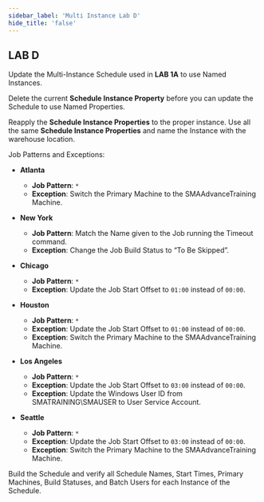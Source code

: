 ```yaml
---
sidebar_label: 'Multi Instance Lab D'
hide_title: 'false'
---
```


## LAB D

Update the Multi-Instance Schedule used in **LAB 1A** to use Named Instances. 

Delete the current **Schedule Instance Property** before you can update the Schedule to use Named Properties. 

Reapply the **Schedule Instance Properties** to the proper instance. 
Use all the same **Schedule Instance Properties** and name the Instance with the warehouse location.

Job Patterns and Exceptions:
  
* **Atlanta**  
    * **Job Pattern**: ```*```  
     * **Exception**: Switch the Primary Machine to the SMAAdvanceTraining Machine.  

* **New York**  
    * **Job Pattern**: Match the Name given to the Job running the Timeout command.  
    * **Exception**: Change the Job Build Status to “To Be Skipped”.

* **Chicago**  
    * **Job Pattern**: ```*```  
    * **Exception**: Update the Job Start Offset to ```01:00``` instead of ```00:00```.

* **Houston**  
    * **Job Pattern**: ```*```  
    * **Exception**: Update the Job Start Offset to ```01:00``` instead of ```00:00```.  
    * **Exception**: Switch the Primary Machine to the SMAAdvanceTraining Machine.

* **Los Angeles**  
    * **Job Pattern**: ```*```  
    * **Exception**: Update the Job Start Offset to ```03:00``` instead of ```00:00```.  
    * **Exception**: Update the Windows User ID from SMATRAINING\SMAUSER to User Service Account.

* **Seattle**  
    * **Job Pattern**: ```*```  
    * **Exception**: Update the Job Start Offset to ```03:00``` instead of ```00:00```.  
    * **Exception**: Switch the Primary Machine to the SMAAdvanceTraining Machine.  

Build the Schedule and verify all Schedule Names, Start Times, Primary Machines, Build Statuses, and Batch Users for each Instance of the Schedule.